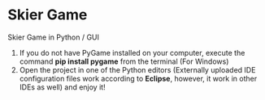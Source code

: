 # Skier Game
 Skier Game in Python / GUI

1. If you do not have PyGame installed on your computer, execute the command **pip install pygame** from the terminal (For Windows)
2. Open the project in one of the Python editors (Externally uploaded IDE configuration files work according to **Eclipse**, however, it work in other IDEs as well) and enjoy it!
